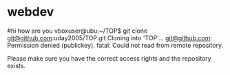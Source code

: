 # webdev
#hi how are you 
vboxuser@ubu:~/TOP$ git clone git@github.com:uday2005/TOP.git
Cloning into 'TOP'...
git@github.com: Permission denied (publickey).
fatal: Could not read from remote repository.

Please make sure you have the correct access rights
and the repository exists.
